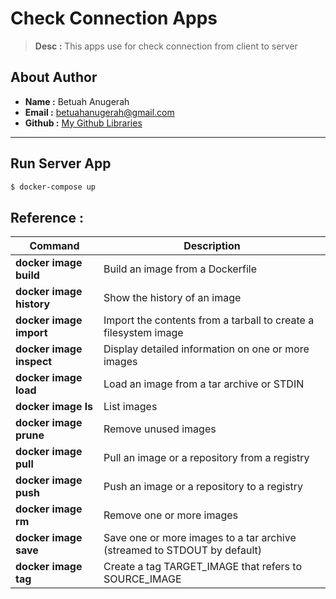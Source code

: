 # Check Connection Apps

> **Desc :** This apps use for check connection from client to server

## About Author
- **Name :** Betuah Anugerah
- **Email :** betuahanugerah@gmail.com
- **Github :** [My Github Libraries](https://github.com/betuah/)
<hr>

## Run Server App
```sh
$ docker-compose up
```

## Reference :
| Command                               | Description                         |
| ------------------------------------- | ----------------------------------- |
| **docker image build**	    | Build an image from a Dockerfile | 
| **docker image history**	    | Show the history of an image | 
| **docker image import**	    | Import the contents from a tarball to create a filesystem image | 
| **docker image inspect**	    | Display detailed information on one or more images | 
| **docker image load**	        | Load an image from a tar archive or STDIN | 
| **docker image ls**	        | List images | 
| **docker image prune**	    | Remove unused images | 
| **docker image pull**	        | Pull an image or a repository from a registry | 
| **docker image push**	        | Push an image or a repository to a registry | 
| **docker image rm**           | Remove one or more images | 
| **docker image save**	        | Save one or more images to a tar archive (streamed to STDOUT by default) | 
| **docker image tag**	        | Create a tag TARGET_IMAGE that refers to SOURCE_IMAGE | 
